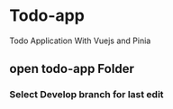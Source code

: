 # Todo-app
Todo Application With Vuejs and Pinia 

## open todo-app Folder
### Select Develop branch for last edit
